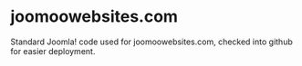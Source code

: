 # joomoowebsites.com
Standard Joomla! code used for joomoowebsites.com, checked into github for easier deployment.
